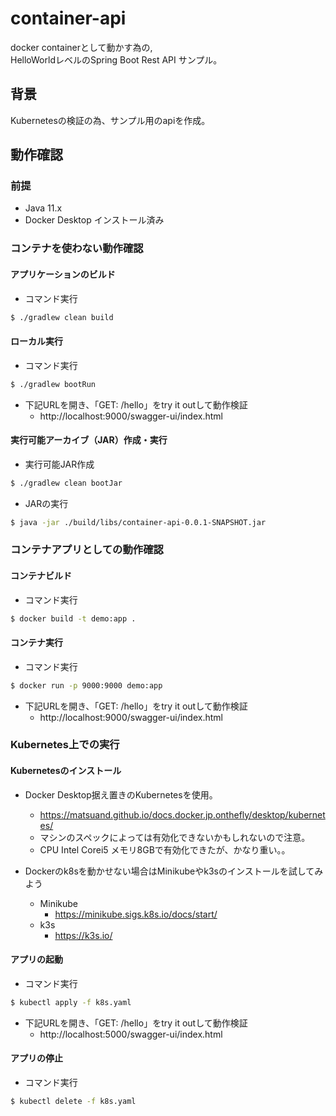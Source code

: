 # container-api
docker containerとして動かす為の,  
HelloWorldレベルのSpring Boot Rest API サンプル。

## 背景

Kubernetesの検証の為、サンプル用のapiを作成。  

## 動作確認

### 前提

* Java 11.x
* Docker Desktop インストール済み

### コンテナを使わない動作確認

#### アプリケーションのビルド

* コマンド実行

```sh
$ ./gradlew clean build
```

#### ローカル実行

* コマンド実行

```sh
$ ./gradlew bootRun 
```

* 下記URLを開き、「GET: /hello」をtry it outして動作検証
  * http://localhost:9000/swagger-ui/index.html

#### 実行可能アーカイブ（JAR）作成・実行

* 実行可能JAR作成 

```sh
$ ./gradlew clean bootJar
```

* JARの実行

```sh
$ java -jar ./build/libs/container-api-0.0.1-SNAPSHOT.jar
```

### コンテナアプリとしての動作確認

#### コンテナビルド

* コマンド実行

```sh
$ docker build -t demo:app .
```

#### コンテナ実行

* コマンド実行

```sh
$ docker run -p 9000:9000 demo:app
```


* 下記URLを開き、「GET: /hello」をtry it outして動作検証
  * http://localhost:9000/swagger-ui/index.html


### Kubernetes上での実行

#### Kubernetesのインストール

* Docker Desktop据え置きのKubernetesを使用。
  * https://matsuand.github.io/docs.docker.jp.onthefly/desktop/kubernetes/
  * マシンのスペックによっては有効化できないかもしれないので注意。
  * CPU Intel Corei5 メモリ8GBで有効化できたが、かなり重い。。

* Dockerのk8sを動かせない場合はMinikubeやk3sのインストールを試してみよう
  * Minikube
    * https://minikube.sigs.k8s.io/docs/start/
  * k3s
    * https://k3s.io/


#### アプリの起動

* コマンド実行

```sh
$ kubectl apply -f k8s.yaml
```

* 下記URLを開き、「GET: /hello」をtry it outして動作検証
  * http://localhost:5000/swagger-ui/index.html

#### アプリの停止

* コマンド実行

```sh
$ kubectl delete -f k8s.yaml
```